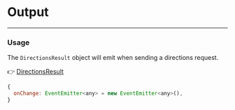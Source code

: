 # Output

<hr>

### Usage

The `DirectionsResult` object will emit when sending a directions request.

👉 [DirectionsResult](https://developers.google.com/maps/documentation/javascript/directions?hl=en#DirectionsResults)

```js
{
  onChange: EventEmitter<any> = new EventEmitter<any>(),
}
```